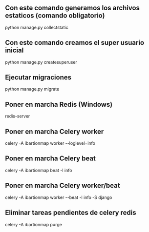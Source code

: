 ## Con este comando generamos los archivos estaticos (comando obligatorio)
python manage.py collectstatic

## Con este comando creamos el super usuario inicial
python manage.py createsuperuser

## Ejecutar migraciones
python manage.py migrate

## Poner en marcha Redis (Windows)
redis-server

## Poner en marcha Celery worker
celery -A ibartionmap worker --loglevel=info

## Poner en marcha Celery beat
celery -A ibartionmap beat -l info

## Poner en marcha Celery worker/beat
celery -A ibartionmap worker --beat -l info -S django

## Eliminar tareas pendientes de celery redis
celery -A ibartionmap purge